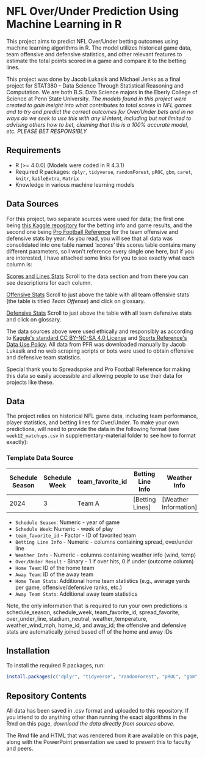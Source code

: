 # NFL Over/Under Prediction Using Machine Learning in R

This project aims to predict NFL Over/Under betting outcomes using machine learning algorithms in R. The model utilizes historical game data, team offensive and defensive statistics, and other relevant features to estimate the total points scored in a game and compare it to the betting lines.

This project was done by Jacob Lukasik and Michael Jenks as a final project for STAT380 - Data Science Through Statistical Reasoning and Computation. We are both B.S. Data Science majors in the Eberly College of Science at Penn State University. *The models found in this project were created to gain insight into what contributes to total scores in NFL games and to try and predict the correct outcomes for Over/Under bets and in no ways do we seek to use this with any ill intent, including but not limited to advising others how to bet, claiming that this is a 100% accurate model, etc. PLEASE BET RESPONSIBLY*

## Requirements

- R (>= 4.0.0) (Models were coded in R 4.3.1)
- Required R packages: `dplyr`, `tidyverse`, `randomForest`, `pROC`, `gbm`, `caret`, `knitr`, `kableExtra`, `Matrix`
- Knowledge in various machine learning models

## Data Sources

For this project, two separate sources were used for data; the first one being [this Kaggle repository](https://www.kaggle.com/datasets/tobycrabtree/nfl-scores-and-betting-data?select=spreadspoke_scores.csv) for the betting info and game results, and the second one being [Pro Football Reference](https://www.pro-football-reference.com/) for the team offensive and defensive stats by year. As you read, you will see that all data was consolidated into one table named *'scores'* this scores table contains many different parameters, so I won't reference every single one here, but if you are interested, I have attached some links for you to see exactly what each column is:

[Scores and Lines Stats](https://www.kaggle.com/datasets/tobycrabtree/nfl-scores-and-betting-data/data) Scroll to the data section and from there you can see descriptions for each column.

[Offensive Stats](https://www.pro-football-reference.com/years/2024/#all_team_stats) Scroll to just above the table with all team offensive stats (the table is titled *Team Offense*) and click on glossary.

[Defensive Stats](https://www.pro-football-reference.com/years/2024/opp.htm) Scroll to just above the table with all team defensive stats and click on glossary.

The data sources above were used ethically and responsibly as according to [Kaggle's standard CC BY-NC-SA 4.0 License](https://creativecommons.org/licenses/by-nc-sa/4.0/) and [Sports Reference's Data Use Policy](https://www.sports-reference.com/data_use.html). All data from PFR was downloaded manually by Jacob Lukasik and no web scraping scripts or bots were used to obtain offensive and defensive team statistics.

Special thank you to Spreadspoke and Pro Football Reference for making this data so easily accessible and allowing people to use their data for projects like these.

## Data

The project relies on historical NFL game data, including team performance, player statistics, and betting lines for Over/Under. To make your own predictions, will need to provide the data in the following format (see `week12_matchups.csv` in supplementary-material folder to see how to format exactly):

### Template Data Source

| Schedule Season | Schedule Week | team_favorite_id | Betting Line Info |      Weather Info     | Over/Under Result | Home Team | Away Team | Home Team Stats | Away Team Stats |
|-----------------|---------------|------------------|-------------------|-----------------------|-------------------|-----------|-----------|-----------------|-----------------|
| 2024            | 3             | Team A           | [Betting Lines]   | [Weather Information] |  Binary [1, 0]    |  Team A   | Team B    | [Stats]         | [Stats]         |

- `Schedule Season`: Numeric - year of game
- `Schedule Week`: Numeric - week of play
- `team_favorite_id` - Factor - ID of favorited team
- `Betting Line Info` - Numeric - columns containing spread, over/under line
- `Weather Info` - Numeric - columns containing weather info (wind, temp)
- `Over/Under Result` - Binary - 1 if over hits, 0 if under (outcome column)
- `Home Team`: ID of the home team
- `Away Team`: ID of the away team
- `Home Team Stats`: Additional home team statistics (e.g., average yards per game, offensive/defensive ranks, etc.)
- `Away Team Stats`: Additional away team statistics

Note, the only information that is required to run your own predictions is schedule_season, schedule_week, team_favorite_id, spread_favorite, over_under_line, stadium_neutral,	weather_temperature, weather_wind_mph, home_id, and away_id; the offensive and defensive stats are automatically joined based off of the home and away IDs

## Installation

To install the required R packages, run:

```R
install.packages(c("dplyr", "tidyverse", "randomForest", "pROC", "gbm", "caret", "knitr", "kableExtra"))
```
## Repository Contents

All data has been saved in .csv format and uploaded to this repository. If you intend to do anything other than running the exact algorithms in the Rmd on this page, *download the data directly from sources above*.

The Rmd file and HTML that was rendered from it are available on this page, along with the PowerPoint presentation we used to present this to faculty and peers.
